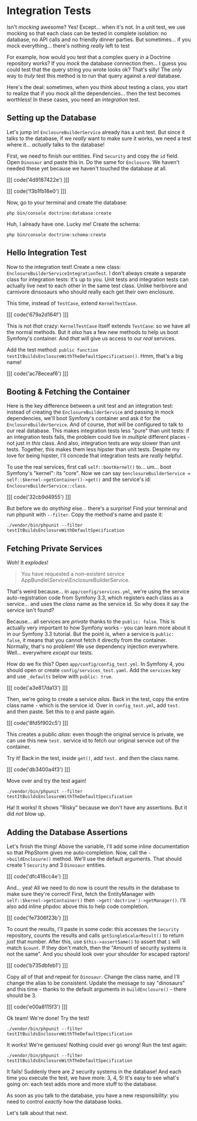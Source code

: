 # Integration Tests

Isn't *mocking* awesome? Yes! Except... when it's not. In a unit test, we use mocking
so that each class can be tested in complete isolation: no database, no API calls
and no friendly dinner parties. But sometimes... if you mock everything... there's
nothing *really* left to test

For example, how would you test that a complex query in a Doctrine repository works?
If you *mock* the database connection then... I guess you could test that the query
string you wrote looks ok? That's silly! The *only* way to *truly* test this method
is to run that query against a *real* database.

Here's the deal: sometimes, when you think about testing a class, you start to
realize that if you mock all the dependencies... then the test becomes worthless!
In these cases, you need an *integration* test.

## Setting up the Database

Let's jump in! `EnclosureBuilderService` already has a unit test. But since it talks
to the database, if we *really* want to make sure it works, we need a test where it...
*actually* talks to the database!

First, we need to finish our entities. Find ``Security`` and copy the ``id`` field.
Open ``Dinosaur`` and paste this in. Do the same for ``Enclosure``. We haven't needed
these yet because we haven't touched the database at all. 

[[[ code('4d9187422e') ]]]

[[[ code('f3b1fb18e0') ]]]

Now, go to your terminal and create the database:

```terminal
php bin/console doctrine:database:create
```

Huh, I already have one. Lucky me! Create the schema:

```terminal
php bin/console doctrine:schema:create
```

## Hello Integration Test

Now to the integration test! Create a new class: `EnclosureBuilderServiceIntegrationTest`.
I don't always create a separate class for integration tests: it's up to you. Unit
tests and integration tests can actually live next to each other in the same test
class. Unlike herbivore and carnivore dinsosaurs who should really each get their
own enclosure.

This time, instead of `TestCase`, extend `KernelTestCase`.

[[[ code('679a2d164f') ]]]

This is not *that* crazy: `KernelTestCase` itself extends `TestCase`: so we have
all the normal methods. But it *also* has a few new methods to help us boot Symfony's
container. And *that* will give us access to our *real* services.

Add the test method: `public function testItBuildsEnclosureWithTheDefaultSpecification()`.
Hmm, that's a big name!

[[[ code('ac78eceaf6') ]]]

## Booting & Fetching the Container

Here is the key difference between a unit test and an integration test: instead of
creating the `EnclosureBuilderService` and passing in mock dependencies,
we'll boot Symfony's container and ask *it* for the `EnclosureBuilderService`.
And of course, *that* will be configured to talk to our real database. This makes
integration tests less "pure" than unit tests: if an integration tests fails, the
problem could live in *multiple* different places - not just in *this* class. And
also, integration tests are *way* slower than unit tests. Together, this makes them
less hipster than unit tests. Despite my love for being hipster, I'll concede that
integration tests are *really* helpful.

To use the real services, first call `self::bootKernel()` to... um... boot Symfony's
"kernel": its "core". Now we can say `$enclosureBuilderService = self::$kernel->getContainer()->get()`
and the service's id: `EnclosureBuilderService::class`.

[[[ code('32cb9d4955') ]]]

But before we do *anything* else... there's a surprise! Find your terminal and run
phpunit with `--filter`. Copy the method's name and paste it:

```terminal-silent
./vendor/bin/phpunit --filter testItBuildsEnclosureWithDefaultSpecification
```

## Fetching Private Services

Woh! It *explodes*!

> You have requested a non-existent service AppBundle\Service\EnclosureBuilderService.

That's weird because... in `app/config/services.yml`, we're using the service
auto-registration code from Symfony 3.3, which registers each class as a service...
and uses the *class* name as the service id. So why does it say the service isn't
found?

Because... all services are *private* thanks to the `public: false`. This is actually
very important to how Symfony works - you can learn more about it in our Symfony 3.3
tutorial. But the point is, when a service is `public: false`, it means that you
cannot fetch it directly from the container. Normally, that's no problem! We use
dependency injection everywhere. Well... everywhere *except* our tests.

How do we fix this? Open `app/config/config_test.yml`. In Symfony 4, you should
open or create `config/services_test.yaml`. Add the `services` key and use `_defaults`
below with `public: true`.

[[[ code('a3e817da13') ]]]

Then, we're going to create a service *alias*. Back in the test, copy the entire
class name - which is the service id. Over in `config_test.yml`, add `test.` and
then paste. Set this to `@` and paste again.

[[[ code('8fd5f902c5') ]]]

This creates a public *alias*: even though the original service is private, we can
use this new `test.` service id to fetch our original service out of the container.

Try it! Back in the test, inside `get()`, add `test.` and *then* the class name.

[[[ code('db3400a4f3') ]]]

Move over and try the test again!

```terminal-silent
./vendor/bin/phpunit --filter testItBuildsEnclosureWithTheDefaultSpecification
```

Ha! It works! It shows "Risky" because we don't have any assertions. But it did
*not* blow up.

## Adding the Database Assertions

Let's finish the thing! Above the variable, I'll add some inline documentation so
that PhpStorm gives me auto-completion. Now, call the `->buildEnclosure()` method.
We'll use the default arguments. That should create 1 `Security` and 3 `Dinosaur`
entities.

[[[ code('dfc418cc4e') ]]]

And... yea! All we need to do now is count the results in the database to make sure
they're correct! First, fetch the EntityManager with `self::$kernel->getContainer()`
then `->get('doctrine')->getManager()`. I'll also add inline phpdoc above this to help
code completion.

[[[ code('fe7306f23b') ]]]

To count the results, I'll paste in some code: this accesses the `Security` repository,
counts the results and calls `getSingleScalarResult()` to return *just* that number.
After this, use `$this->assertSame()` to assert that `1` will match `$count`. If
they don't match, then the "Amount of security systems is not the same". And you should
look over your shoulder for escaped raptors!

[[[ code('b735dbfeb1') ]]]

Copy all of that and repeat for `Dinosaur`. Change the class name, and I'll change
the alias to be consistent. Update the message to say "dinosaurs" and this time -
thanks to the default arguments in `buildEnclosure()` - there should be 3.

[[[ code('e00a8115f3') ]]]

Ok team! We're done! Try the test!

```terminal-silent
./vendor/bin/phpunit --filter testItBuildsEnclosureWithTheDefaultSpecification
```

It works! We're geniuses! Nothing could ever go wrong! Run the test again:

```terminal-silent
./vendor/bin/phpunit --filter testItBuildsEnclosureWithTheDefaultSpecification
```

It fails! Suddenly there are *2* security systems in the database! And each time
you execute the test, we have more: 3, 4, 5! It's easy to see what's going on:
each test adds more and more stuff to the database.

As soon as you talk to the database, you have a new responsibility: you need
to control *exactly* how the database looks.

Let's talk about that next.
